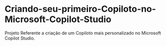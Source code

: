 # Criando-seu-primeiro-Copiloto-no-Microsoft-Copilot-Studio
Projeto Referente a criação de um Copiloto mais personalizado no Microsoft Copilot Studio.
